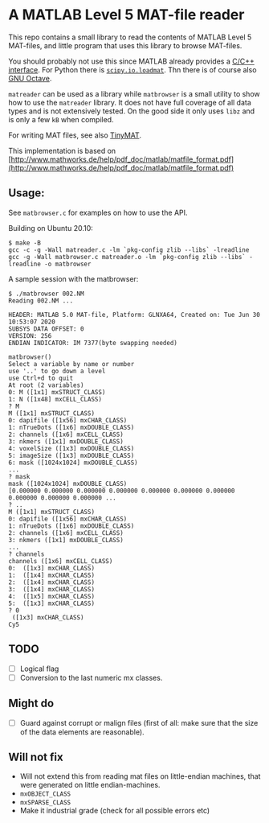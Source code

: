 # A MATLAB Level 5 MAT-file reader

This repo contains a small library to read the contents of MATLAB Level 5 MAT-files, and little program that uses this library to browse MAT-files.

You should probably not use this since MATLAB already provides a [C/C++ interface](https://se.mathworks.com/help/matlab/matlab-c-api-to-read-mat-file-data.html). For Python there is [`scipy.io.loadmat`](https://docs.scipy.org/doc/scipy/reference/generated/scipy.io.loadmat.html). Thn there is of course also [GNU Octave](https://www.gnu.org/software/octave/). 

`matreader` can be used as a library while `matbrowser` is a small utility to show how to use the `matreader` library. It does not have full coverage of all data types and is not extensively tested. On the good side it only uses `libz` and is only a few `kB` when compiled.


For writing MAT files, see also [TinyMAT](https://github.com/jkriege2/TinyMAT).

This implementation is based on [http://www.mathworks.de/help/pdf_doc/matlab/matfile_format.pdf](http://www.mathworks.de/help/pdf_doc/matlab/matfile_format.pdf)

## Usage:
See `matbrowser.c` for examples on how to use the API.

Building on Ubuntu 20.10:
```
$ make -B
gcc -c -g -Wall matreader.c -lm `pkg-config zlib --libs` -lreadline
gcc -g -Wall matbrowser.c matreader.o -lm `pkg-config zlib --libs` -lreadline -o matbrowser
```

A sample session with the matbrowser:
```
$ ./matbrowser 002.NM 
Reading 002.NM ... 

HEADER: MATLAB 5.0 MAT-file, Platform: GLNXA64, Created on: Tue Jun 30 10:53:07 2020                                        
SUBSYS DATA OFFSET: 0
VERSION: 256
ENDIAN INDICATOR: IM 7377(byte swapping needed)

matbrowser()
Select a variable by name or number
use '..' to go down a level
use Ctrl+d to quit
At root (2 variables)
0: M ([1x1] mxSTRUCT_CLASS)
1: N ([1x48] mxCELL_CLASS)
? M
M ([1x1] mxSTRUCT_CLASS)
0: dapifile ([1x56] mxCHAR_CLASS)
1: nTrueDots ([1x6] mxDOUBLE_CLASS)
2: channels ([1x6] mxCELL_CLASS)
3: nkmers ([1x1] mxDOUBLE_CLASS)
4: voxelSize ([1x3] mxDOUBLE_CLASS)
5: imageSize ([1x3] mxDOUBLE_CLASS)
6: mask ([1024x1024] mxDOUBLE_CLASS)
...
? mask
mask ([1024x1024] mxDOUBLE_CLASS)
[0.000000 0.000000 0.000000 0.000000 0.000000 0.000000 0.000000 0.000000 0.000000 0.000000 ...
? ..
M ([1x1] mxSTRUCT_CLASS)
0: dapifile ([1x56] mxCHAR_CLASS)
1: nTrueDots ([1x6] mxDOUBLE_CLASS)
2: channels ([1x6] mxCELL_CLASS)
3: nkmers ([1x1] mxDOUBLE_CLASS)
...
? channels
channels ([1x6] mxCELL_CLASS)
0:  ([1x3] mxCHAR_CLASS)
1:  ([1x4] mxCHAR_CLASS)
2:  ([1x4] mxCHAR_CLASS)
3:  ([1x4] mxCHAR_CLASS)
4:  ([1x5] mxCHAR_CLASS)
5:  ([1x3] mxCHAR_CLASS)
? 0
 ([1x3] mxCHAR_CLASS)
Cy5
```

## TODO
 - [ ] Logical flag
 - [ ] Conversion to the last numeric mx classes.

## Might do
 - [ ] Guard against corrupt or malign files (first of all: make sure that the size of the data elements are reasonable).

## Will not fix
 - Will not extend this from reading mat files on little-endian machines, that were generated on little endian-machines.
 - `mxOBJECT_CLASS`
 - `mxSPARSE_CLASS`
 - Make it industrial grade (check for all possible errors etc)
